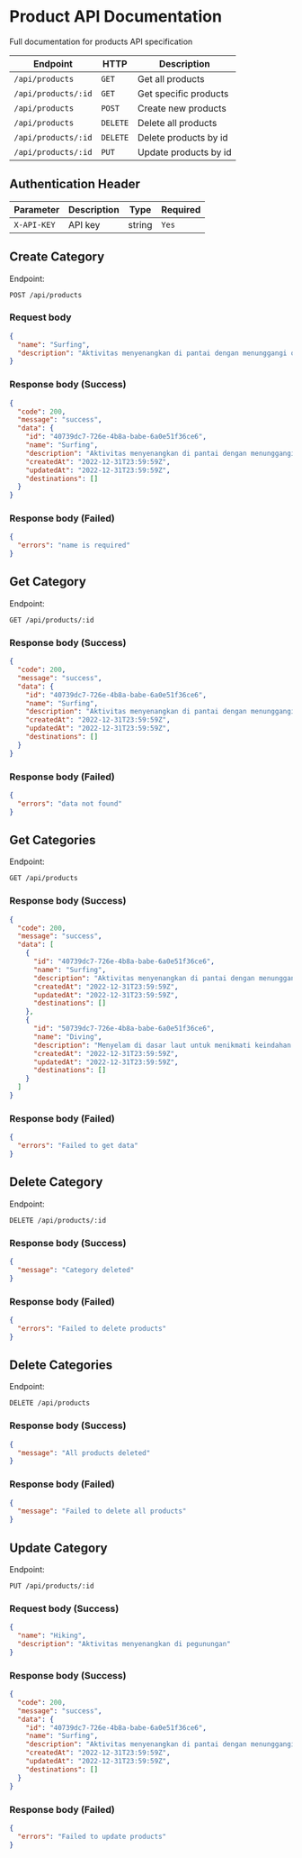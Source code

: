 # Product API Documentation

Full documentation for products API specification

| Endpoint            | HTTP     | Description           |
| ------------------- | -------- | --------------------- |
| `/api/products`     | `GET`    | Get all products      |
| `/api/products/:id` | `GET`    | Get specific products |
| `/api/products`     | `POST`   | Create new products   |
| `/api/products`     | `DELETE` | Delete all products   |
| `/api/products/:id` | `DELETE` | Delete products by id |
| `/api/products/:id` | `PUT`    | Update products by id |

## Authentication Header

| Parameter   | Description | Type   | Required |
| ----------- | ----------- | ------ | -------- |
| `X-API-KEY` | API key     | string | `Yes`    |

## Create Category

Endpoint:

```http request
POST /api/products
```

### Request body

```json
{
  "name": "Surfing",
  "description": "Aktivitas menyenangkan di pantai dengan menunggangi ombak"
}
```

### Response body (Success)

```json
{
  "code": 200,
  "message": "success",
  "data": {
    "id": "40739dc7-726e-4b8a-babe-6a0e51f36ce6",
    "name": "Surfing",
    "description": "Aktivitas menyenangkan di pantai dengan menunggangi ombak",
    "createdAt": "2022-12-31T23:59:59Z",
    "updatedAt": "2022-12-31T23:59:59Z",
    "destinations": []
  }
}
```

### Response body (Failed)

```json
{
  "errors": "name is required"
}
```

## Get Category

Endpoint:

```http request
GET /api/products/:id
```

### Response body (Success)

```json
{
  "code": 200,
  "message": "success",
  "data": {
    "id": "40739dc7-726e-4b8a-babe-6a0e51f36ce6",
    "name": "Surfing",
    "description": "Aktivitas menyenangkan di pantai dengan menunggangi ombak",
    "createdAt": "2022-12-31T23:59:59Z",
    "updatedAt": "2022-12-31T23:59:59Z",
    "destinations": []
  }
}
```

### Response body (Failed)

```json
{
  "errors": "data not found"
}
```

## Get Categories

Endpoint:

```http request
GET /api/products
```

### Response body (Success)

```json
{
  "code": 200,
  "message": "success",
  "data": [
    {
      "id": "40739dc7-726e-4b8a-babe-6a0e51f36ce6",
      "name": "Surfing",
      "description": "Aktivitas menyenangkan di pantai dengan menunggangi ombak",
      "createdAt": "2022-12-31T23:59:59Z",
      "updatedAt": "2022-12-31T23:59:59Z",
      "destinations": []
    },
    {
      "id": "50739dc7-726e-4b8a-babe-6a0e51f36ce6",
      "name": "Diving",
      "description": "Menyelam di dasar laut untuk menikmati keindahan bawah air",
      "createdAt": "2022-12-31T23:59:59Z",
      "updatedAt": "2022-12-31T23:59:59Z",
      "destinations": []
    }
  ]
}
```

### Response body (Failed)

```json
{
  "errors": "Failed to get data"
}
```

## Delete Category

Endpoint:

```http request
DELETE /api/products/:id
```

### Response body (Success)

```json
{
  "message": "Category deleted"
}
```

### Response body (Failed)

```json
{
  "errors": "Failed to delete products"
}
```

## Delete Categories

Endpoint:

```http request
DELETE /api/products
```

### Response body (Success)

```json
{
  "message": "All products deleted"
}
```

### Response body (Failed)

```json
{
  "message": "Failed to delete all products"
}
```

## Update Category

Endpoint:

```http request
PUT /api/products/:id
```

### Request body (Success)

```json
{
  "name": "Hiking",
  "description": "Aktivitas menyenangkan di pegunungan"
}
```

### Response body (Success)

```json
{
  "code": 200,
  "message": "success",
  "data": {
    "id": "40739dc7-726e-4b8a-babe-6a0e51f36ce6",
    "name": "Surfing",
    "description": "Aktivitas menyenangkan di pantai dengan menunggangi ombak",
    "createdAt": "2022-12-31T23:59:59Z",
    "updatedAt": "2022-12-31T23:59:59Z",
    "destinations": []
  }
}
```

### Response body (Failed)

```json
{
  "errors": "Failed to update products"
}
```
